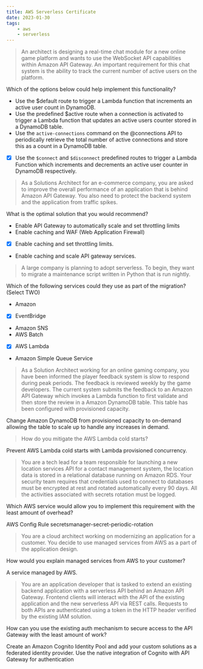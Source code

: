 ```yaml
---
title: AWS Serverless Certificate
date: 2023-01-30
tags: 
    - aws
    - serverless
---
```


> An architect is designing a real-time chat module for a new online game platform and wants to use the WebSocket API capabilities within Amazon API Gateway. An important requirement for this chat system is the ability to track the current number of active users on the platform.

Which of the options below could help implement this functionality?

- Use the $default route to trigger a Lambda function that increments an active user count in DynamoDB.
- Use the predefined $active route when a connection is activated to trigger a Lambda function that updates an active users counter stored in a DynamoDB table.
- Use the `active-connections` command on the @connections API to periodically retrieve the total number of active connections and store this as a count in a DynamoDB table.
- [x] Use the `$connect` and `$disconnect` predefined routes to trigger a Lambda Function which increments and decrements an active user counter in DynamoDB respectively.

> As a Solutions Architect for an e-commerce company, you are asked to improve the overall performance of an application that is behind Amazon API Gateway. You also need to protect the backend system and the application from traffic spikes.

What is the optimal solution that you would recommend?

- Enable API Gateway to automatically scale and set throttling limits
- Enable caching and WAF (Web Application Firewall)
- [x] Enable caching and set throttling limits.
- Enable caching and scale API gateway services.

> A large company is planning to adopt serverless. To begin, they want to migrate a maintenance script written in Python that is run nightly.

Which of the following services could they use as part of the migration? (Select TWO)

- Amazon 
- [x] EventBridge
- Amazon SNS
- AWS Batch
- [x] AWS Lambda
- Amazon Simple Queue Service

> As a Solution Architect working for an online gaming company, you have been informed the player feedback system is slow to respond during peak periods. The feedback is reviewed weekly by the game developers. The current system submits the feedback to an Amazon API Gateway which invokes a Lambda function to first validate and then store the review in a Amazon DynamoDB table. This table has been configured with provisioned capacity.

Change Amazon DynamoDB from provisioned capacity to on-demand allowing the table to scale up to handle any increases in demand.

> How do you mitigate the AWS Lambda cold starts?

Prevent AWS Lambda cold starts with Lambda provisioned concurrency.

> You are a tech lead for a team responsible for launching a new location services API for a contact management system, the location data is stored in a relational database running on Amazon RDS.
> Your security team requires that credentials used to connect to databases must be encrypted at rest and rotated automatically every 90 days. All the activities associated with secrets rotation must be logged.

Which AWS service would allow you to implement this requirement with the least amount of overhead?

AWS Config Rule secretsmanager-secret-periodic-rotation

> You are a cloud architect working on modernizing an application for a customer. You decide to use managed services from AWS as a part of the application design.

How would you explain managed services from AWS to your customer?

A service managed by AWS.

> You are an application developer that is tasked to extend an existing backend application with a serverless API behind an Amazon API Gateway. Frontend clients will interact with the API of the existing application and the new serverless API via REST calls. Requests to both APIs are authenticated using a token in the HTTP header verified by the existing IAM solution.

How can you use the existing auth mechanism to secure access to the API Gateway with the least amount of work?

Create an Amazon Cognito Identity Pool and add your custom solutions as a federated identity provider. Use the native integration of Cognito with API Gateway for authentication

> 